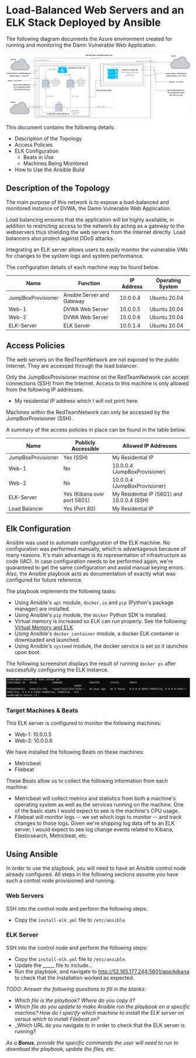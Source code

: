 # Load-Balanced Web Servers and an ELK Stack Deployed by Ansible
The following diagram documents the Azure environment created for running and monitoring the Damn Vulnerable Web Application.

![](./Diagrams/Unit-13-NetworkDiagram.png)

This document contains the following details:
- Description of the Topology
- Access Policies
- ELK Configuration
  - Beats in Use
  - Machines Being Monitored
- How to Use the Ansible Build

## Description of the Topology
The main purpose of this network is to expose a load-balanced and monitored instance of DVWA, the Damn Vulnerable Web Application.

Load balancing ensures that the application will be highly available, in addition to restricting access to the network by acting as a gateway to the webservers thus shielding the web servers from the Internet directly. Load balancers also protect against DDoS attacks.

Integrating an ELK server allows users to easily monitor the vulnerable VMs for changes to the system logs and system performance.

The configuration details of each machine may be found below.

| Name               | Function                    | IP Address | Operating System |
|--------------------|-----------------------------|------------|------------------|
| JumpBoxProvisioner | Ansible Server and Gateway  | 10.0.0.4   | Ubuntu 20.04     |
| Web-1              | DVWA Web Server             | 10.0.0.5   | Ubuntu 20.04     |
| Web-2              | DVWA Web Server             | 10.0.0.6   | Ubuntu 20.04     |
| ELK-Server         | ELK Server                  | 10.0.1.4   | Ubuntu 20.04     |

## Access Policies
The web servers on the RedTeamNetwork are not exposed to the public Internet. They are accessed through the load balancer. 

Only the JumpBoxProvisioner machine on the RedTeamNetwork can accept connections (SSH) from the Internet. Access to this machine is only allowed from the following IP addresses:
- My residential IP address which I will not print here.

Machines within the RedTeamNetwork can only be accessed by the JumpBoxProvisioner (SSH).

A summary of the access policies in place can be found in the table below.

| Name               | Publicly Accessible         | Allowed IP Addresses                        |
|--------------------|-----------------------------|---------------------------------------------|
| JumpBoxProvisioner | Yes (SSH)                   | My Residential IP                           |
| Web-1              | No                          | 10.0.0.4 (JumpBoxProvisioner)               |
| Web-2              | No                          | 10.0.0.4 (JumpBoxProvisioner)               |
| ELK-Server         | Yes (Kibana over port 5601) | My Residential IP (5601) and 10.0.0.4 (SSH) |
| Load Balancer      | Yes (Port 80)               | My Residential IP                           |

## Elk Configuration

Ansible was used to automate configuration of the ELK machine. No configuration was performed manually, which is advantageous because of many reasons. It's main advantage is its representation of infrastructure as code (IAC). In case configuration needs to be performed again, we're guaranteed to get the same configuration and avoid manual keying errors. Also, the Ansible playbook acts as documentation of exactly what was configured for future reference.

The playbook implements the following tasks:
- Using Ansible's `apt` module, `docker.io` and `pip` (Python's package manager) are installed.
- Using Ansible's `pip` module, the `docker` Python SDK is installed.
- Virtual memory is increased so ELK can run properly. See the following: [Virtual Memory and ELK](https://www.elastic.co/guide/en/elasticsearch/reference/current/vm-max-map-count.html)
- Using Ansible's `docker_container` module, a docker ELK container is downloaded and launched.
- Using Ansible's `systemd` module, the docker service is set so it launches upon boot.

The following screenshot displays the result of running `docker ps` after successfully configuring the ELK instance.

![](./Ansible/Images/docker-ps.PNG)

### Target Machines & Beats
This ELK server is configured to monitor the following machines:
- Web-1: 10.0.0.5
- Web-2: 10.0.0.6

We have installed the following Beats on these machines:
- Metricbeat
- Filebeat

These Beats allow us to collect the following information from each machine:
- Metricbeat will collect metrics and statistics from both a machine's operating system as well as the services running on the machine. One of the basic stats I would expect to see is the machine's CPU usage.
- Filebeat will monitor logs -- we set which logs to monitor -- and track changes to those logs. Given we're shipping log data off to an ELK server, I would expect to see log change events related to Kibana, Elasticsearch, Metricbeat, etc.

## Using Ansible
In order to use the playbook, you will need to have an Ansible control node already configured. All steps in the following sections assume you have such a control node provisioned and running.

### Web Servers
SSH into the control node and perform the following steps:
- Copy the `install-elk.yml` file to `/etc/ansible`.

### ELK Server
SSH into the control node and perform the following steps:
- Copy the `install-elk.yml` file to `/etc/ansible`.
- Update the _____ file to include...
- Run the playbook, and navigate to http://52.165.177.244:5601/app/kibana to check that the installation worked as expected.

_TODO: Answer the following questions to fill in the blanks:_
- _Which file is the playbook? Where do you copy it?_
- _Which file do you update to make Ansible run the playbook on a specific machine? How do I specify which machine to install the ELK server on versus which to install Filebeat on?_
- _Which URL do you navigate to in order to check that the ELK server is running?

_As a **Bonus**, provide the specific commands the user will need to run to download the playbook, update the files, etc._
